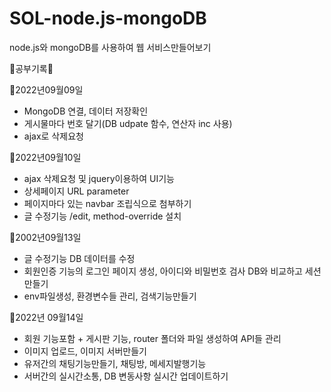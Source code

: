 # SOL-node.js-mongoDB
node.js와 mongoDB를 사용하여 웹 서비스만들어보기



🎀공부기록🎀

📜2022년09월09일
- MongoDB 연결, 데이터 저장확인
- 게시물마다 번호 달기(DB udpate 함수, 연산자 inc 사용)
- ajax로 삭제요청


📜2022년09월10일
- ajax 삭제요청 및 jquery이용하여 UI기능
- 상세페이지 URL parameter
- 페이지마다 있는 navbar 조립식으로 첨부하기
- 글 수정기능 /edit, method-override 설치

📜2002년09월13일
- 글 수정기능 DB 데이터를 수정
- 회원인증 기능의 로그인 페이지 생성, 아이디와 비밀번호 검사 DB와 비교하고 세션만들기
- env파일생성, 환경변수들 관리, 검색기능만들기

📜2022년 09월14일
- 회원 기능포함 + 게시판 기능, router 폴더와 파일 생성하여 API들 관리
- 이미지 업로드, 이미지 서버만들기
- 유저간의 채팅기능만들기, 채팅방, 메세지발행기능 
- 서버간의 실시간소통, DB 변동사항 실시간 업데이트하기
